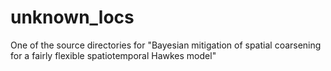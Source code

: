 # unknown_locs
One of the source directories for "Bayesian mitigation of spatial coarsening for a fairly flexible spatiotemporal Hawkes model"
